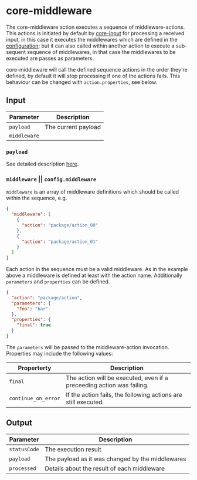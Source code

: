 # core-middleware

The core-middleware action executes a sequence of middleware-actions. This actions is initiated by default by [core-input](http://todo) for processing a received input, in this case it executes the middlewares which are defined in the [configuration](http://todo); but it can also called within another action to execute a sub-sequent sequence of middlewares, in that case the middlewares to be executed are passes as parameters.

core-middleware will call the defined sequence actions in the order they're defined, by default it will stop processing if one of the actions fails. This behaviour can be changed with `action.properties`, see below.

## Input

| Parameter                             | Description |
|-|-|
| `payload`                             | The current payload |
| `middleware` || `config.middleware`   | The middlewares to call in the sequence |

### `payload`

See detailed description [here](http://todo).

### `middleware` || `config.middleware`

`middleware` is an array of middleware definitions which should be called within the sequence, e.g. 

```json
{
  "middleware": [
    {
      "action": "package/action_00"
    },
    {
      "action": "package/action_01"
    }
  ]
}
```

Each action in the sequence must be a valid middleware. As in the example above a middleware is defined at least with the action name. Additionally `parameters` and `properties` can be defined.

```json
{
  "action": "package/action",
  "parameters": {
    "foo": "bar"
  },
  "properties": {
    "final": true
  }
}
```

The `parameters` will be passed to the middleware-action invocation. Properties may include the following values:

| Properterty           | Description |
|-|-|
| `final`               | The action will be executed, even if a preceeding action was failing. |
| `continue_on_error`   | If the action fails, the following actions are still executed. |

## Output

| Parameter       | Description |
|-|-|
| `statusCode`    | The execution result |
| `payload`       | The payload as it was changed by the middlewares |
| `processed`     | Details about the result of each middleware |